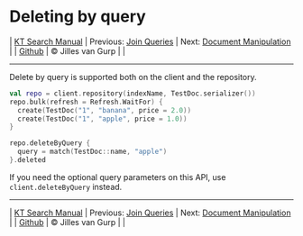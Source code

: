 # Deleting by query 

| [KT Search Manual](README.md) | Previous: [Join Queries](JoinQueries.md) | Next: [Document Manipulation](DocumentManipulation.md) |
| [Github](https://github.com/jillesvangurp/kt-search) | &copy; Jilles van Gurp |  |

---                

Delete by query is supported both on the client and the repository.    

```kotlin
val repo = client.repository(indexName, TestDoc.serializer())
repo.bulk(refresh = Refresh.WaitFor) {
  create(TestDoc("1", "banana", price = 2.0))
  create(TestDoc("1", "apple", price = 1.0))
}

repo.deleteByQuery {
  query = match(TestDoc::name, "apple")
}.deleted
```

If you need the optional query parameters on this API, use `client.deleteByQuery` instead.



---

| [KT Search Manual](README.md) | Previous: [Join Queries](JoinQueries.md) | Next: [Document Manipulation](DocumentManipulation.md) |
| [Github](https://github.com/jillesvangurp/kt-search) | &copy; Jilles van Gurp |  |